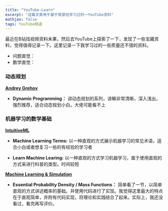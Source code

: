 ```yaml
---
title: "YouTube-Learn"
excerpt: "这篇文章用于基于我曾经学习过的一YouTube资料"
mathjax: false
tags: YouTube频道
---
```


最近在B站找视频资料未果，然后去YouTube上探索了一下，发现了一些宝藏资料，觉得值得记录一下。这里记录一下我学习过的一些质量还不错的资料。

- 问题直觉：
- 数学直觉：


### 动态规划

**<a href="https://www.youtube.com/channel/UClnwNEngsXoIp_tgJ2jZWfw/playlists">Andrey Grehov</a>**

- **Dynamic Programming：** 讲动态规划的系列，讲解非常清晰，深入浅出，强烈推荐，适合动态规划小白。大佬可能看不上


### 机器学习的数学基础

**<a href="https://www.youtube.com/c/IntuitiveML/playlists">IntuitiveML</a>**

- **Machine Learning Terms:** 以一种直观的方式展示机器学习的常见术语，适合小白或者想复习一些的有经验的学习者

- **Learn Machine Learing:** 以一种直观的方式学习机器学习，属于使用直观的方式来进行科普的类型。时间较短

**<a href="https://www.youtube.com/c/MachineLearningSimulation/playlists">Machine Learning & Simulation</a>**

- **Essential Probability Density / Mass Functions：** 简单看了一节，以简单直观的方式讲述概率的基础。并使用代码进行了实现。我觉得这里最大的特点在于直观简单，并附有代码实现，将理论和实践结合了起来。实际上，我还没看过，看完再写评价。
